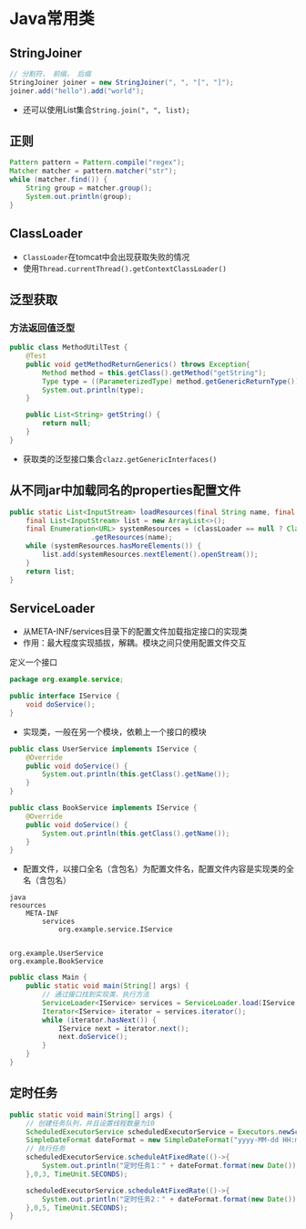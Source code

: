 # Java常用类

## StringJoiner

```java
// 分割符， 前缀， 后缀
StringJoiner joiner = new StringJoiner(", ", "[", "]");
joiner.add("hello").add("world");
```

* 还可以使用List集合`String.join(", ", list);`

## 正则

```java
Pattern pattern = Pattern.compile("regex");
Matcher matcher = pattern.matcher("str");
while (matcher.find()) {
    String group = matcher.group();
    System.out.println(group);
}
```

## ClassLoader

* `ClassLoader`在tomcat中会出现获取失败的情况
* 使用`Thread.currentThread().getContextClassLoader()`

## 泛型获取

### 方法返回值泛型

```java
public class MethodUtilTest {
    @Test
    public void getMethodReturnGenerics() throws Exception{
        Method method = this.getClass().getMethod("getString");
        Type type = ((ParameterizedType) method.getGenericReturnType()).getActualTypeArguments()[0];
        System.out.println(type);
    }

    public List<String> getString() {
        return null;
    }
}
```

* 获取类的泛型接口集合`clazz.getGenericInterfaces()`

## 从不同jar中加载同名的properties配置文件

```java
public static List<InputStream> loadResources(final String name, final ClassLoader classLoader) throws IOException {
    final List<InputStream> list = new ArrayList<>();
    final Enumeration<URL> systemResources = (classLoader == null ? ClassLoader.getSystemClassLoader() : classLoader)
                    .getResources(name);
    while (systemResources.hasMoreElements()) {
        list.add(systemResources.nextElement().openStream());
    }
    return list;
}
```

## ServiceLoader

* 从META-INF/services目录下的配置文件加载指定接口的实现类
* 作用：最大程度实现插拔，解耦。模块之间只使用配置文件交互

定义一个接口

```java
package org.example.service;

public interface IService {
    void doService();
}
```

* 实现类，一般在另一个模块，依赖上一个接口的模块

```java
public class UserService implements IService {
    @Override
    public void doService() {
        System.out.println(this.getClass().getName());
    }
}

public class BookService implements IService {
    @Override
    public void doService() {
        System.out.println(this.getClass().getName());
    }
}
```

* 配置文件，以接口全名（含包名）为配置文件名，配置文件内容是实现类的全名（含包名）

```
java
resources
	META-INF
		services
			org.example.service.IService


org.example.UserService
org.example.BookService
```

```java
public class Main {
    public static void main(String[] args) {
        // 通过接口找到实现类，执行方法
        ServiceLoader<IService> services = ServiceLoader.load(IService.class);
        Iterator<IService> iterator = services.iterator();
        while (iterator.hasNext()) {
            IService next = iterator.next();
            next.doService();
        }
    }
}
```

## 定时任务

```java
public static void main(String[] args) {
    // 创建任务队列，并且设置线程数量为10
    ScheduledExecutorService scheduledExecutorService = Executors.newScheduledThreadPool(10);
    SimpleDateFormat dateFormat = new SimpleDateFormat("yyyy-MM-dd HH:mm:ss");
    // 执行任务
    scheduledExecutorService.scheduleAtFixedRate(()->{
        System.out.println("定时任务1：" + dateFormat.format(new Date()));
    },0,3, TimeUnit.SECONDS);

    scheduledExecutorService.scheduleAtFixedRate(()->{
        System.out.println("定时任务2：" + dateFormat.format(new Date()));
    },0,5, TimeUnit.SECONDS);
}
```










